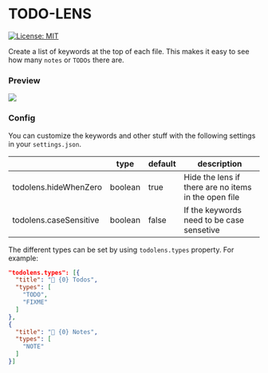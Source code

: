 TODO-LENS
===

[![License: MIT](https://img.shields.io/badge/License-MIT-brightgreen.svg)](https://opensource.org/licenses/MIT)

Create a list of keywords at the top of each file. This makes it easy to see how many `notes` or `TODOs` there are.

### Preview

![](https://gitlab.com/fooxly/todo-lens/raw/master/assets/sample.png)

### Config

You can customize the keywords and other stuff with the following settings in your `settings.json`.

| | type | default | description |
|---|---|---|---|
| todolens.hideWhenZero | boolean | true | Hide the lens if there are no items in the open file |
| todolens.caseSensitive | boolean | false | If the keywords need to be case sensetive |

The different types can be set by using `todolens.types` property.
For example:
```json
"todolens.types": [{
  "title": "📝 {0} Todos",
  "types": [
    "TODO",
    "FIXME"
  ]
},
{
  "title": "📝 {0} Notes",
  "types": [
    "NOTE"
  ]
}]
```
